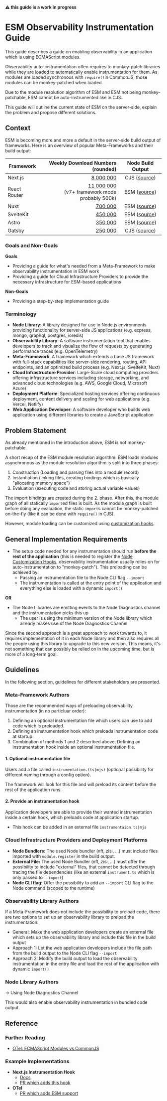 **⚠️ this guide is a work in progress**

# ESM Observability Instrumentation Guide

This guide describes a guide on enabling observability in an application which is using ECMAScript modules.

Observability auto-instrumentation often requires to monkey-patch libraries while they are loaded to automatically
enable instrumentation for them.
As modules are loaded synchronous with `require()`in CommonJS, those modules can be monkey-patched when loaded.

Due to the module resolution algorithm of ESM and ESM not being monkey-patchable, ESM cannot be auto-instrumented like
in CJS.

This guide will outline the current state of ESM on the server-side, explain the problem and propose different
solutions.

## Context

ESM is becoming more and more a default in the server-side build output of frameworks. Here is an overview of popular
Meta-Frameworks and their build output:

| Framework    |                                                                Weekly Download Numbers (rounded) |                                                                      Node Build Output                                                                      |
|--------------|-------------------------------------------------------------------------------------------------:|:-----------------------------------------------------------------------------------------------------------------------------------------------------------:|
| Next.js      |                                                  [8 000 000](https://www.npmjs.com/package/next) | CJS ([source](https://github.com/vercel/next.js/blob/9a1cd356dbafbfcf23d1b9ec05f772f766d05580/packages/next/src/build/webpack-config-rules/resolve.ts#L18)) |
| React Router | [11 000 000](https://www.npmjs.com/package/react-router) <br/>(v7+ framework mode probably 500k) |   ESM ([source](https://github.com/remix-run/react-router/blob/71b4eef6b4f58c8600deb50d5db12af6679235a1/packages/react-router-dev/config/config.ts#L110))   |
| Nuxt         |                                                    [700 000](https://www.npmjs.com/package/nuxt) |         ESM ([source](https://github.com/nuxt/nuxt/blob/f458153d9fda237724c61b1714c56c23221961e1/docs/7.migration/2.configuration.md?plain=1#L101))         |
| SvelteKit    |                                           [450 000](https://www.npmjs.com/package/@sveltejs/kit) |          ESM ([source](https://github.com/sveltejs/kit/blob/7c81ac95c8687b09e2d49bad66528b415fd66bb3/packages/adapter-node/rollup.config.js#L21))           |
| Astro        |                                                   [350 000](https://www.npmjs.com/package/astro) |                  ESM ([source](https://github.com/withastro/astro/blob/0a0b1978a7ea9902174df96852e6a676023cd128/scripts/cmd/build.js#L52))                  |
| Gatsby       |                                                  [250 000](https://www.npmjs.com/package/gatsby) |      CJS ([source](https://github.com/gatsbyjs/gatsby/blob/aa403a4145286782d0989462f9bf3bb1525bc2e3/packages/gatsby/src/utils/webpack.config.js#L828))      |

### Goals and Non-Goals

**Goals**

- Providing a guide for what's needed from a Meta-Framework to make observability instrumentation in ESM work
- Providing a guide for Cloud Infrastructure Providers to provide the necessary infrastructure for ESM-based
  applications

**Non-Goals**

- Providing a step-by-step implementation guide

### Terminology

- **Node Library**: A library designed for use in Node.js environments providing functionality for server-side JS
  applications (e.g. express, mongo, graphql, postgres, ioredis)
- **Observability Library**: A software instrumentation tool that enables developers to track and visualize the flow of
  requests by generating performance traces (e.g. OpenTelemetry)
- **Meta-Framework**: A framework which extends a base JS framework with full-stack capabilities like server-side
  rendering, routing, API endpoints, and an optimized build process (e.g. Next.js, SvelteKit, Nuxt)
- **Cloud Infrastructure Provider**: Large-Scale cloud computing providers offering infrastructure services including
  storage, networking, and advanced cloud technologies (e.g. AWS, Google Cloud, Microsoft Azure)
- **Deployment Platform**: Specialized hosting services offering continuous deployment, content delivery and scaling for
  web applications (e.g. Vercel, Netlify)
- **Web Application Developer**: A software developer who builds web application using different libraries to create a
  JavaScript application

## Problem Statement

As already mentioned in the introduction above, ESM is not monkey-patchable.

A short recap of the ESM module resolution algorithm: ESM loads modules asynchronous as the module resolution algorithm
is split into three phases:

1. Construction (Loading and parsing files into a module record)
2. Instantiation (linking files, creating bindings which is basically "allocating memory space")
3. Evaluation (executing code and storing actual variable values)

The import bindings are created during the 2. phase. After this, the module graph of all statically `import`ed files is
built.
As the module graph is built before doing any evaluation, the static `import`s cannot be monkey-patched on-the-fly (like
it can be done with `require()` in CJS).

However, module loading can be customized
using [customization hooks](https://nodejs.org/docs/v22.13.0/api/module.html#customization-hooks).

## General Implementation Requirements

- The setup code needed for any instrumentation should run **before the rest of the application** (this is needed to
  register
  the [Node Customization Hooks](https://nodejs.org/docs/v22.13.0/api/module.html#customization-hooks),
  observability instrumentation usually relies on for auto-instrumentation to "monkey-patch"). This preloading can be
  achieved by:
    - Passing an instrumentation file to the Node CLI flag `--import`
    - The instrumentation is called at the entry point of the application and everything else is loaded with a dynamic
      `import()`

**OR**

- The Node Libraries are emitting events to the Node Diagnostics channel and the instrumentation picks this up
    - The user is using the minimum version of the Node library which already makes use of the Node Diagnostics Channel

Since the second approach is a great approach to work towards to, it requires implementation of it in each Node library
and then also requires all the people using this library to upgrade to this new version. This means, it's not something
that can possibly be relied on in the upcoming time, but is more of a long-term goal.

## Guidelines

In the following section, guidelines for different stakeholders are presented.

### Meta-Framework Authors

Those are the recommended ways of preloading observability instrumentation (in no particluar order):

1. Defining an optional instrumentation file which users can use to add code which is preloaded.
2. Defining an instrumentation hook which preloads instrumentation code at startup
3. Combination of methods 1 and 2 described above: Defining an instrumentation hook inside an optional instrumentation
   file.

#### 1. Optional instrumentation file

Users add a file called `instrumentation.(ts|mjs)` (optional possibility for different naming through a config option).

The framework will look for this file and will preload its content before the rest of the application runs.

#### 2. Provide an instrumentation hook

Application developers are able to provide their wanted instrumentation inside a certain hook, which preloads code at
application startup.

- This hook can be added in an external file `instrumentaion.ts|mjs`

### Cloud Infrastructure Providers and Deployment Platforms

- **Node Bundlers:** The used Node bundler (nft, zisi, ...) must include files imported with `module.register` in the
  build output.
- **External File:** The used Node Bundler (nft, zisi, ...) must offer the possibility to include "external" files, that
  cannot be detected through tracing the file dependencies (like an external `instrument.ts` which is only passed to
  `--import`)
- **Node CLI flag:** Offer the possibility to add an `--import` CLI flag to the Node command (scoped to the runtime)

### Observability Library Authors

If a Meta-Framework does not include the possibility to preload code, there are two options to set up an observability
library to preload the instrumentation:

- General: Make the web application developers create an external file which sets up the observability library and
  include this file in the build output
- Approach 1: Let the web application developers include the file path from the build output to the Node CLI flag
  `--import`
- Approach 2: Modify the build output to load the observability instrumentation in the entry file and load the rest of
  the application with dynamic `import()`

### Node Library Authors

-> Using Node Diagnostics Channel

This would also enable observability instrumentation in bundled code output.

## Reference

### Further Reading

- [OTel: ECMAScript Modules vs CommonJS](https://github.com/open-telemetry/opentelemetry-js/blob/main/doc/esm-support.md)

### Example Implementations

- **Next.js Instrumentation Hook**
    - [Docs](https://nextjs.org/docs/app/building-your-application/optimizing/instrumentation)
    - [PR which adds this hook](https://github.com/vercel/next.js/pull/46002)
- **OTel**
    - [PR which adds ESM support](https://github.com/open-telemetry/opentelemetry-js/pull/3698)
